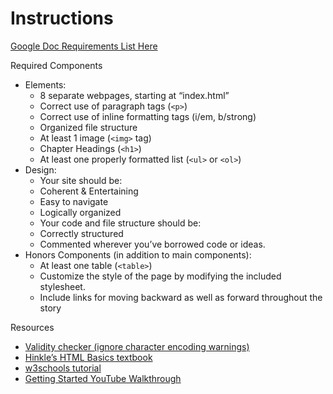 # Instructions  

[Google Doc Requirements List Here](https://docs.google.com/document/d/1guvsvZIjoD4zAKo57je4IQpYlx6EfXZN_C_sB13L6Fg/edit)

Required Components
- Elements:
  - 8 separate webpages, starting at “index.html”
  - Correct use of paragraph tags (`<p>`)
  - Correct use of inline formatting tags (i/em, b/strong)
  - Organized file structure
  - At least 1 image (`<img>` tag)
  - Chapter Headings (`<h1>`)
  - At least one properly formatted list (`<ul>` or `<ol>`)
- Design:
  - Your site should be:
  - Coherent & Entertaining
  - Easy to navigate
  - Logically organized
  - Your code and file structure should be:
  - Correctly structured
  - Commented wherever you’ve borrowed code or ideas.
- Honors Components (in addition to main components):
  - At least one table (`<table>`)
  - Customize the style of the page by modifying the included stylesheet.
  - Include links for moving backward as well as forward throughout the story

Resources
- [Validity checker (ignore character encoding warnings)](https://validator.w3.org/nu/)
- [Hinkle’s HTML Basics textbook](https://trinket.io/thinkle_innovationcharter_org/courses/intro-to-html#/html-basics/tags)
- [w3schools tutorial](http://www.w3schools.com/html/default.asp)
- [Getting Started YouTube Walkthrough](https://youtu.be/pk8jXAyQS-8)
  

